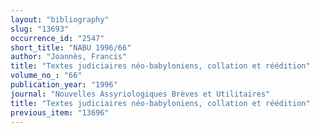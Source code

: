 ```yaml
---
layout: "bibliography"
slug: "13693"
occurrence_id: "2547"
short_title: "NABU 1996/66"
author: "Joannès, Francis"
title: "Textes judiciaires néo-babyloniens, collation et réédition"
volume_no_: "66"
publication_year: "1996"
journal: "Nouvelles Assyriologiques Brèves et Utilitaires"
title: "Textes judiciaires néo-babyloniens, collation et réédition"
previous_item: "13696"
---
```

